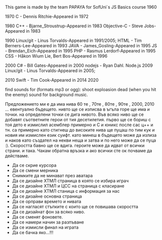 ﻿This game is made by the team PAPAYA for SofUni`s JS Basics course
1960

1970
C - Dennis Ritchie-Appeared in	1972

1980
C++ - Bjarne_Stroustrup-Appeared in	1983
Objective-C - Steve Jobs-Appeared in	1983

1990
Linux/git - Linus Torvalds-Appeared in 1991/2005;
HTML - Tim Berners-Lee-Appeared in 1993
JAVA - James_Gosling-Appeared in 1995
JS - Brendan_Eich-Appeared in	1995
PHP - Rasmus Lerdorf-Appeared in	1995
CSS - Håkon Wium Lie, Bert Bos-Appeared in 1996

2000
C# - Bill Gates-Appeared in	2000
nodejs - Ryan Dahl. Node.js 2009
Linux/git - Linus Torvalds-Appeared in 2005;

2010
Swift - Tim Cook-Appeared in	2014
2020


find sounds for (formats mp3 or ogg):
shoot
exploasion
dead (when  you hit the enemy)
sound for background music.

Предложението ми е да има нива 60 те , 70те , 80те , 90те , 2000, 2010 ... евентуално бъдещето. 
нивто ще се изписва в ъгъла горе ще има и точки. на определени точки се дига нивото. Във всяко ниво ще се добавят съответните герои от тия десетилетия. 
първо ще се бориш с тоя дето е измислил асемблер примерно и С и юникс после сас ц++ и тн. са примерно като стигнеш до високите нива ще пуцаш по тим кук и новия им измислен език суифт. 
като минеш в бъдещето може да излиза и наков като създател на некви неща и затва и по него може да се пуца :). Скоростта бавно ще се вдига. героите може да идват от всички страни. и така. 
Чакам обратна връзка и ако всички сте ок почваме да действаме.

- Да се скрие курсора
- Да се смени мерника
- Снимките да не минават през аватара
- Да се дизайне ХТМЛ страница в която се избира играч
- Да се дизайне ХТМЛ и ЦСС на страница с класиране 
- Да се дизайне ХТМЛ станица с информация за нас 
- Да се дизайне основна страница
- Да се орправи времето и нивата
- Да се нагласят стъпките с които ще се повишава скоростта
- Да се дизайнат фон за всяко ниво.
- Да се сменят фоновете.
- Да се намери начин за разпъване
- Да се измисли финал на играта
- Да се бачка яко...!!!
